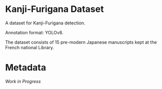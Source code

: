 # Kanji-Furigana Dataset

A dataset for Kanji-Furigana detection. 

Annotation format: YOLOv8.

The dataset consists of 15 pre-modern Japanese manuscripts kept at the French national Library. 

# Metadata

 *Work in Progress*